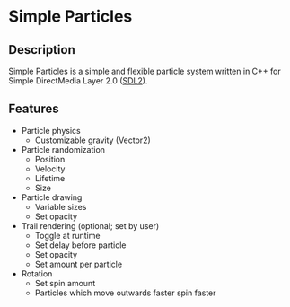 # Simple Particles

## Description
Simple Particles is a simple and flexible particle system written in C++ for Simple DirectMedia Layer 2.0 ([SDL2](https://www.libsdl.org/)).

## Features
- Particle physics
  - Customizable gravity (Vector2)
- Particle randomization
  - Position
  - Velocity
  - Lifetime
  - Size
- Particle drawing
  - Variable sizes
  - Set opacity
- Trail rendering (optional; set by user)
  - Toggle at runtime
  - Set delay before particle
  - Set opacity
  - Set amount per particle
- Rotation
  - Set spin amount
  - Particles which move outwards faster spin faster

